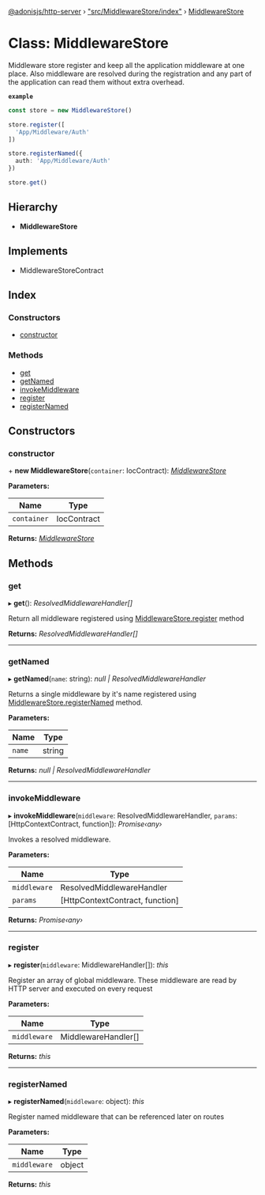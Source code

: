 [@adonisjs/http-server](../README.md) › ["src/MiddlewareStore/index"](../modules/_src_middlewarestore_index_.md) › [MiddlewareStore](_src_middlewarestore_index_.middlewarestore.md)

# Class: MiddlewareStore

Middleware store register and keep all the application middleware at one
place. Also middleware are resolved during the registration and any
part of the application can read them without extra overhead.

**`example`** 
```ts
const store = new MiddlewareStore()

store.register([
  'App/Middleware/Auth'
])

store.registerNamed({
  auth: 'App/Middleware/Auth'
})

store.get()
```

## Hierarchy

* **MiddlewareStore**

## Implements

* MiddlewareStoreContract

## Index

### Constructors

* [constructor](_src_middlewarestore_index_.middlewarestore.md#constructor)

### Methods

* [get](_src_middlewarestore_index_.middlewarestore.md#get)
* [getNamed](_src_middlewarestore_index_.middlewarestore.md#getnamed)
* [invokeMiddleware](_src_middlewarestore_index_.middlewarestore.md#invokemiddleware)
* [register](_src_middlewarestore_index_.middlewarestore.md#register)
* [registerNamed](_src_middlewarestore_index_.middlewarestore.md#registernamed)

## Constructors

###  constructor

\+ **new MiddlewareStore**(`container`: IocContract): *[MiddlewareStore](_src_middlewarestore_index_.middlewarestore.md)*

**Parameters:**

Name | Type |
------ | ------ |
`container` | IocContract |

**Returns:** *[MiddlewareStore](_src_middlewarestore_index_.middlewarestore.md)*

## Methods

###  get

▸ **get**(): *ResolvedMiddlewareHandler[]*

Return all middleware registered using [MiddlewareStore.register](_src_middlewarestore_index_.middlewarestore.md#register)
method

**Returns:** *ResolvedMiddlewareHandler[]*

___

###  getNamed

▸ **getNamed**(`name`: string): *null | ResolvedMiddlewareHandler*

Returns a single middleware by it's name registered
using [MiddlewareStore.registerNamed](_src_middlewarestore_index_.middlewarestore.md#registernamed) method.

**Parameters:**

Name | Type |
------ | ------ |
`name` | string |

**Returns:** *null | ResolvedMiddlewareHandler*

___

###  invokeMiddleware

▸ **invokeMiddleware**(`middleware`: ResolvedMiddlewareHandler, `params`: [HttpContextContract, function]): *Promise‹any›*

Invokes a resolved middleware.

**Parameters:**

Name | Type |
------ | ------ |
`middleware` | ResolvedMiddlewareHandler |
`params` | [HttpContextContract, function] |

**Returns:** *Promise‹any›*

___

###  register

▸ **register**(`middleware`: MiddlewareHandler[]): *this*

Register an array of global middleware. These middleware are read
by HTTP server and executed on every request

**Parameters:**

Name | Type |
------ | ------ |
`middleware` | MiddlewareHandler[] |

**Returns:** *this*

___

###  registerNamed

▸ **registerNamed**(`middleware`: object): *this*

Register named middleware that can be referenced later on routes

**Parameters:**

Name | Type |
------ | ------ |
`middleware` | object |

**Returns:** *this*
